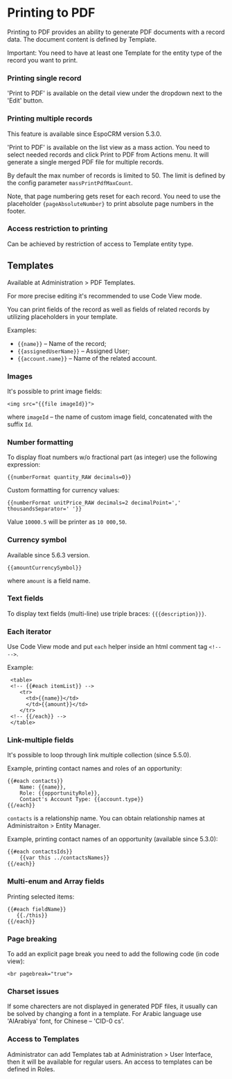 # Printing to PDF

Printing to PDF provides an ability to generate PDF documents with a record data. The document content is defined by Template.

Important: You need to have at least one Template for the entity type of the record you want to print.

### Printing single record

'Print to PDF' is available on the detail view under the dropdown next to the 'Edit' button.

### Printing multiple records

This feature is available since EspoCRM version 5.3.0.

'Print to PDF' is available on the list view as a mass action. You need to select needed records and click Print to PDF from Actions menu. It will generate a single merged PDF file for multiple records.

By default the max number of records is limited to 50. The limit is defined by the config parameter `massPrintPdfMaxCount`.

Note, that page numbering gets reset for each record. You need to use the placeholder `{pageAbsoluteNumber}` to print absolute page numbers in the footer.

### Access restriction to printing

Can be achieved by restriction of access to Template entity type.

## Templates

Available at Administration > PDF Templates.

For more precise editing it's recommended to use Code View mode.

You can print fields of the record as well as fields of related records by utilizing placeholders in your template.

Examples: 

* `{{name}}` – Name of the record;
* `{{assignedUserName}}` – Assigned User;
* `{{account.name}}` – Name of the related account.

### Images

It's possible to print image fields:
```
<img src="{{file imageId}}">
```

where `imageId` – the name of custom image field, concatenated with the suffix `Id`.

### Number formatting

To display float numbers w/o fractional part (as integer) use the following expression:
```
{{numberFormat quantity_RAW decimals=0}}
```

Custom formatting for currency values:
```
{{numberFormat unitPrice_RAW decimals=2 decimalPoint=',' thousandsSeparator=' '}}
```

Value `10000.5` will be printer as `10 000,50`.

### Currency symbol

Available since 5.6.3 version.

```
{{amountCurrencySymbol}}
```
where `amount` is a field name.

### Text fields

To display text fields (multi-line) use triple braces: ```{{{description}}}```.

### Each iterator

Use Code View mode and put `each` helper inside an html comment tag `<!--  -->`.

Example:
```
 <table>
 <!-- {{#each itemList}} -->
    <tr>
      <td>{{name}}</td>
      </td>{{amount}}</td>
    </tr>
 <!-- {{/each}} --> 
 </table>
```

### Link-multiple fields

It's possible to loop through link multiple collection (since 5.5.0).

Example, printing contact names and roles of an opportunity:

```
{{#each contacts}}
    Name: {{name}},
    Role: {{opportunityRole}},
    Contact's Account Type: {{account.type}}
{{/each}}
```

`contacts` is a relationship name. You can obtain relationship names at Administraiton > Entity Manager.


Example, printing contact names of an opportunity (available since 5.3.0):
```
{{#each contactsIds}}
    {{var this ../contactsNames}}
{{/each}}
```

### Multi-enum and Array fields

Printing selected items:

```
{{#each fieldName}}
   {{./this}}
{{/each}}
```

### Page breaking

To add an explicit page break you need to add the following code (in code view):

```
<br pagebreak="true">
```

### Charset issues

If some charecters are not displayed in generated PDF files, it usually can be solved by changing a font in a template. For Arabic language use 'AlArabiya' font, for Chinese – 'CID-0 cs'.

### Access to Templates

Administrator can add Templates tab at Administration > User Interface, then it will be available for regular users. An access to templates can be defined in Roles.
